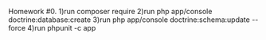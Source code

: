 Homework #0.
1)run composer require
2)run php app/console doctrine:database:create
3)run php app/console doctrine:schema:update --force
4)run phpunit -c app